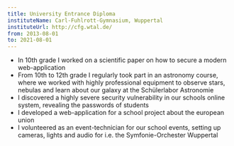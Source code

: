 ```yaml
---
title: University Entrance Diploma
instituteName: Carl-Fuhlrott-Gymnasium, Wuppertal
instituteUrl: http://cfg.wtal.de/
from: 2013-08-01
to: 2021-08-01
---
```


- In 10th grade I worked on a scientific paper on how to secure a modern
  web-application
- From 10th to 12th grade I regularly took part in an astronomy course, where
  we worked with highly professional equipment to observe stars, nebulas and
  learn about our galaxy at the Schülerlabor Astronomie
- I discovered a highly severe security vulnerability in our schools online
  system, revealing the passwords of students
- I developed a web-application for a school project about the european union
- I volunteered as an event-technician for our school events, setting up
  cameras, lights and audio for i.e. the Symfonie-Orchester Wuppertal

